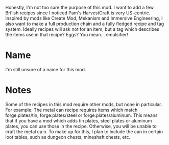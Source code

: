 Honestly, I'm not too sure the purpose of this mod. I want to add a few Bri'ish recipes since I noticed Pam's HarvestCraft is very US-centric. Inspired by mods like Create Mod, Mekanism and Immersive Engineering, I also want to make a full production chain and a fully fledged recipe and tag system. Ideally recipes will ask not for an item, but a tag which describes the items use in that recipe? Eggs? You mean... emulsifier!

# Name
I'm still unsure of a name for this mod.

# Notes
Some of the recipes in this mod require other mods, but none in particular.
For example: The metal can recipe requires items which match forge:plates/tin, forge:plates/steel or forge:plates/aluminum.
This means that if you have a mod which adds tin plates, steel plates or aluminum plates, you can use those in the recipe. Otherwise, you will be unable to craft the metal ca n. To make up for this, I plan to include the can in certain loot tables, such as dungeon chests, mineshaft chests, etc.